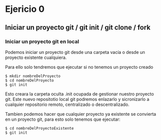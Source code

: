 # Ejericio 0 

## Iniciar un proyecto git / git init / git clone / fork

### Iniciar un proyecto git en local

Podemos iniciar un proyecto git desde una carpeta vacía o desde un proyecto existente cualquiera.

Para ello solo tendremos que ejecutar si no tenemos un proyecto creado

    $ mkdir nombreDelProyecto
    $ cd nombreDelProyecto
    $ git init
     
Esto creara la carpeta oculta .init ocupada de gestionar nuestro proyecto git.
Este nuevo repositotio local git podremos enlazarlo y sicronizarlo a cualquier repositorio remoto, centralizado o descentralizado.

Tambien podemos hacer que cualquier proyecto ya existente se convierta en un proyecto git, para esto solo tenemos que ejecutar:

    $ cd nombreDelProyectoExistente
    $ git init
  